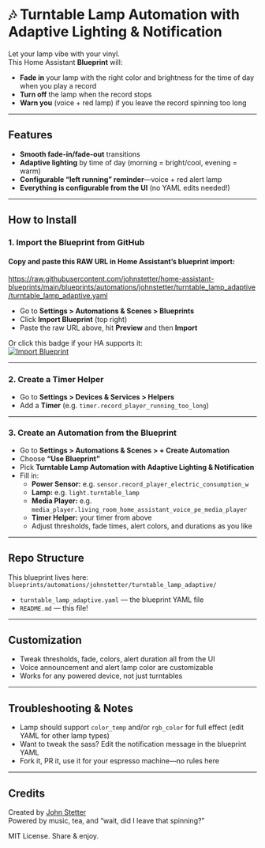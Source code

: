 # 🎶 Turntable Lamp Automation with Adaptive Lighting & Notification

Let your lamp vibe with your vinyl.  
This Home Assistant **Blueprint** will:

- **Fade in** your lamp with the right color and brightness for the time of day when you play a record
- **Turn off** the lamp when the record stops
- **Warn you** (voice + red lamp) if you leave the record spinning too long

---

## Features

- **Smooth fade-in/fade-out** transitions
- **Adaptive lighting** by time of day (morning = bright/cool, evening = warm)
- **Configurable “left running” reminder**—voice + red alert lamp
- **Everything is configurable from the UI** (no YAML edits needed!)

---

## How to Install

### 1. Import the Blueprint from GitHub

#### **Copy and paste this RAW URL in Home Assistant’s blueprint import:**

https://raw.githubusercontent.com/johnstetter/home-assistant-blueprints/main/blueprints/automations/johnstetter/turntable_lamp_adaptive/turntable_lamp_adaptive.yaml


- Go to **Settings > Automations & Scenes > Blueprints**
- Click **Import Blueprint** (top right)
- Paste the raw URL above, hit **Preview** and then **Import**

Or click this badge if your HA supports it:  
[![Import Blueprint](https://my.home-assistant.io/badges/blueprint_import.svg)](https://my.home-assistant.io/redirect/blueprint_import/?external_url=https://raw.githubusercontent.com/johnstetter/home-assistant-blueprints/main/blueprints/automations/johnstetter/turntable_lamp_adaptive/turntable_lamp_adaptive.yaml)

---

### 2. Create a Timer Helper

- Go to **Settings > Devices & Services > Helpers**
- Add a **Timer** (e.g. `timer.record_player_running_too_long`)

---

### 3. Create an Automation from the Blueprint

- Go to **Settings > Automations & Scenes > + Create Automation**
- Choose **“Use Blueprint”**
- Pick **Turntable Lamp Automation with Adaptive Lighting & Notification**
- Fill in:
    - **Power Sensor:** e.g. `sensor.record_player_electric_consumption_w`
    - **Lamp:** e.g. `light.turntable_lamp`
    - **Media Player:** e.g. `media_player.living_room_home_assistant_voice_pe_media_player`
    - **Timer Helper:** your timer from above
    - Adjust thresholds, fade times, alert colors, and durations as you like

---

## Repo Structure

This blueprint lives here:  
`blueprints/automations/johnstetter/turntable_lamp_adaptive/`

- `turntable_lamp_adaptive.yaml` — the blueprint YAML file
- `README.md` — this file!

---

## Customization

- Tweak thresholds, fade, colors, alert duration all from the UI
- Voice announcement and alert lamp color are customizable
- Works for any powered device, not just turntables

---

## Troubleshooting & Notes

- Lamp should support `color_temp` and/or `rgb_color` for full effect (edit YAML for other lamp types)
- Want to tweak the sass? Edit the notification message in the blueprint YAML
- Fork it, PR it, use it for your espresso machine—no rules here

---

## Credits

Created by [John Stetter](https://github.com/johnstetter)  
Powered by music, tea, and “wait, did I leave that spinning?”

MIT License. Share & enjoy.


